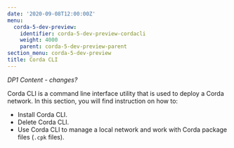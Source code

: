 ```yaml
---
date: '2020-09-08T12:00:00Z'
menu:
  corda-5-dev-preview:
    identifier: corda-5-dev-preview-cordacli
    weight: 4000
    parent: corda-5-dev-preview-parent
section_menu: corda-5-dev-preview
title: Corda CLI
---
```


*DP1 Content - changes?*

Corda CLI is a command line interface utility that is used to deploy a Corda network. In this section, you will find instruction on how to:

* Install Corda CLI.
* Delete Corda CLI.
* Use Corda CLI to manage a local network and work with Corda package files (`.cpk` files).
